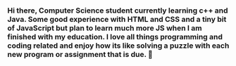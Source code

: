 ### Hi there, Computer Science student currently learning c++ and Java. Some good experience with HTML and CSS and a tiny bit of JavaScript but plan to learn much more JS when I am finished with my education. I love all things programming and coding related and enjoy how its like solving a puzzle with each new program or assignment that is due. 👋

<!--
**RyanZurrin/RyanZurrin** is a ✨ _special_ ✨ repository because its `README.md` (this file) appears on your GitHub profile.

Here are some ideas to get you started:

- 🔭 I’m currently working on ...
- 🌱 I’m currently learning ...
- 👯 I’m looking to collaborate on ...
- 🤔 I’m looking for help with ...
- 💬 Ask me about ...
- 📫 How to reach me: ...
- 😄 Pronouns: ...
- ⚡ Fun fact: ...
-->
